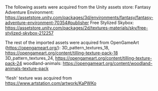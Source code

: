 The following assets were acquired from the Unity assets store:
    Fantasy Adventure Environment: https://assetstore.unity.com/packages/3d/environments/fantasy/fantasy-adventure-environment-70354#publisher
    Free Stylized Skybox: https://assetstore.unity.com/packages/2d/textures-materials/sky/free-stylized-skybox-212257

The rest of the imported assets were acquired from OpenGameArt (https://opengameart.org/):
    3D_pattern_textures_18, https://opengameart.org/content/tilling-texture-pack-18
    3D_pattern_textures_24, https://opengameart.org/content/tilling-texture-pack-24
    woodland-animals: https://opengameart.org/content/woodland-animals-texture-pack

'flesh' texture was acquired from https://www.artstation.com/artwork/KaPWKo